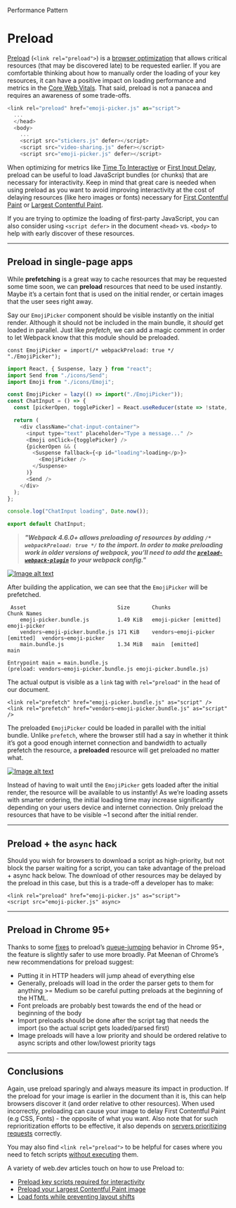 Performance Pattern

# Preload

[Preload](https://developer.mozilla.org/en-US/docs/Web/HTML/Preloading_content) (`<link rel="preload">`) is a [browser optimization](https://web.dev/uses-rel-preload/) that allows critical resources (that may be discovered late) to be requested earlier. If you are comfortable thinking about how to manually order the loading of your key resources, it can have a positive impact on loading performance and metrics in the [Core Web Vitals](https://web.dev/vitals). That said, preload is not a panacea and requires an awareness of some trade-offs.

```javascript
<link rel="preload" href="emoji-picker.js" as="script">
  ...
  </head>
  <body>
    ...
    <script src="stickers.js" defer></script>
    <script src="video-sharing.js" defer></script>
    <script src="emoji-picker.js" defer></script>
```

When optimizing for metrics like [Time To Interactive](https://web.dev/tti) or [First Input Delay](https://web.dev/fid), preload can be useful to load JavaScript bundles (or chunks) that are necessary for interactivity. Keep in mind that great care is needed when using preload as you want to avoid improving interactivity at the cost of delaying resources (like hero images or fonts) necessary for [First Contentful Paint](https://web.dev/fcp) or [Largest Contentful Paint](https://web.dev/lcp).

If you are trying to optimize the loading of first-party JavaScript, you can also consider using `<script defer>` in the document `<head>` vs. `<body>` to help with early discover of these resources.

- - -

## Preload in single-page apps

While **prefetching** is a great way to cache resources that may be requested some time soon, we can **preload** resources that need to be used instantly. Maybe it’s a certain font that is used on the initial render, or certain images that the user sees right away.

Say our `EmojiPicker` component should be visible instantly on the initial render. Although it should not be included in the main bundle, it _should_ get loaded in parallel. Just like _prefetch_, we can add a magic comment in order to let Webpack know that this module should be preloaded.

```
const EmojiPicker = import(/* webpackPreload: true */ "./EmojiPicker");
```

```javascript
import React, { Suspense, lazy } from "react";
import Send from "./icons/Send";
import Emoji from "./icons/Emoji";

const EmojiPicker = lazy(() => import("./EmojiPicker"));
const ChatInput = () => {
  const [pickerOpen, togglePicker] = React.useReducer(state => !state, true);

  return (
    <div className="chat-input-container">
      <input type="text" placeholder="Type a message..." />
      <Emoji onClick={togglePicker} />
      {pickerOpen && (
        <Suspense fallback={<p id="loading">loading</p>}>
          <EmojiPicker />
        </Suspense>
      )}
      <Send />
    </div>
  );
};

console.log("ChatInput loading", Date.now());

export default ChatInput;
```

> ***"Webpack 4.6.0+ allows preloading of resources by adding `/* webpackPreload: true */` to the import. In order to make preloading work in older versions of webpack, you’ll need to add the [`preload-webpack-plugin`](https://github.com/GoogleChromeLabs/preload-webpack-plugin) to your webpack config."***

[![Image alt text](https://res.cloudinary.com/ddxwdqwkr/video/upload/f_auto/v1609244249/patterns.dev/preloadwebperf_gnlpx8.jpg)](https://res.cloudinary.com/ddxwdqwkr/video/upload/f_auto/v1609244249/patterns.dev/preloadwebperf_gnlpx8.mp4)

After building the application, we can see that the `EmojiPicker` will be prefetched.

```
 Asset                             Size       Chunks                          Chunk Names
    emoji-picker.bundle.js         1.49 KiB   emoji-picker [emitted]          emoji-picker
    vendors~emoji-picker.bundle.js 171 KiB    vendors~emoji-picker [emitted]  vendors~emoji-picker
    main.bundle.js                 1.34 MiB   main  [emitted]                 main

Entrypoint main = main.bundle.js
(preload: vendors~emoji-picker.bundle.js emoji-picker.bundle.js)
```

The actual output is visible as a `link` tag with `rel="preload"` in the `head` of our document.

```
<link rel="prefetch" href="emoji-picker.bundle.js" as="script" />
<link rel="prefetch" href="vendors~emoji-picker.bundle.js" as="script" />
```

The preloaded `EmojiPicker` could be loaded in parallel with the initial bundle. Unlike `prefetch`, where the browser still had a say in whether it think it’s got a good enough internet connection and bandwidth to actually prefetch the resource, a **preloaded** resource will get preloaded no matter what.

[![Image alt text](https://res.cloudinary.com/ddxwdqwkr/video/upload/f_auto/v1609056521/patterns.dev/preload.jpg)](https://res.cloudinary.com/ddxwdqwkr/video/upload/f_auto/v1609056521/patterns.dev/preload.mp4)


Instead of having to wait until the `EmojiPicker` gets loaded after the initial render, the resource will be available to us instantly! As we’re loading assets with smarter ordering, the initial loading time may increase significantly depending on your users device and internet connection. Only preload the resources that have to be visible ~1 second after the initial render.

- - -

## Preload + the `async` hack

Should you wish for browsers to download a script as high-priority, but not block the parser waiting for a script, you can take advantage of the preload + async hack below. The download of other resources may be delayed by the preload in this case, but this is a trade-off a developer has to make:

```
<link rel="preload" href="emoji-picker.js" as="script">
<script src="emoji-picker.js" async>
```

- - -

## Preload in Chrome 95+

Thanks to some [fixes](https://twitter.com/patmeenan/status/1436374668450177026) to preload’s [queue-jumping](https://docs.google.com/document/d/1ZEi-XXhpajrnq8oqs5SiW-CXR3jMc20jWIzN5QRy1QA/edit?usp=sharing) behavior in Chrome 95+, the feature is slightly safer to use more broadly. Pat Meenan of Chrome’s new recommendations for preload suggest:

*   Putting it in HTTP headers will jump ahead of everything else
*   Generally, preloads will load in the order the parser gets to them for anything >= Medium so be careful putting preloads at the beginning of the HTML.
*   Font preloads are probably best towards the end of the head or beginning of the body
*   Import preloads should be done after the script tag that needs the import (so the actual script gets loaded/parsed first)
*   Image preloads will have a low priority and should be ordered relative to async scripts and other low/lowest priority tags

- - -

## Conclusions

Again, use preload sparingly and always measure its impact in production. If the preload for your image is earlier in the document than it is, this can help browsers discover it (and order relative to other resources). When used incorrectly, preloading can cause your image to delay First Contentful Paint (e.g CSS, Fonts) - the opposite of what you want. Also note that for such reprioritization efforts to be effective, it also depends on [servers prioritizing requests](https://github.com/andydavies/http2-prioritization-issues#cdns--cloud-hosting-services) correctly.

You may also find `<link rel="preload">` to be helpful for cases where you need to fetch scripts [without executing](https://developer.mozilla.org/en-US/docs/Web/HTML/Preloading_content#scripting_and_preloads) them.

A variety of web.dev articles touch on how to use Preload to:

*   [Preload key scripts required for interactivity](https://web.dev/uses-rel-preload/)
*   [Preload your Largest Contentful Paint image](https://web.dev/preload-responsive-images/)
*   [Load fonts while preventing layout shifts](https://web.dev/preload-optional-fonts/)